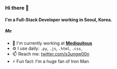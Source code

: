 ### Hi there 👋

#### I'm a Full-Stack Developer working in Seoul, Korea.

##### Me

- 🏢 I'm currently working at **[Mediquitous](https://mediquitous.com)**
- ⚙️ I use daily: `.py`, `.js`, `.html`, `.css`,
- 📫 Reach me: [twitter.com/s3ungw00n](https://twitter.com/s3ungw00n)
- ⚡️ Fun fact: I'm a huge fan of Iron Man
